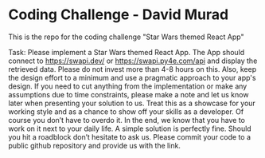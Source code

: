 # Coding Challenge - David Murad

This is the repo for the coding challenge "Star Wars themed React App"

Task:
Please implement a Star Wars themed React App. The App should connect to https://swapi.dev/ or https://swapi.py4e.com/api and display the retrieved data. Please do not invest more than 4-8 hours on this. Also, keep the design effort to a minimum and use a pragmatic approach to your app's design. If you need to cut anything from the implementation or make any assumptions due to time constraints, please make a note and let us know later when presenting your solution to us. Treat this as a showcase for your working style and as a chance to show off your skills as a developer. Of course you don’t have to overdo it. In the end, we know that you have to work on it next to your daily life. A simple solution is perfectly fine. Should you hit a roadblock don’t hesitate to ask us. Please commit your code to a public github repository and provide us with the link.
